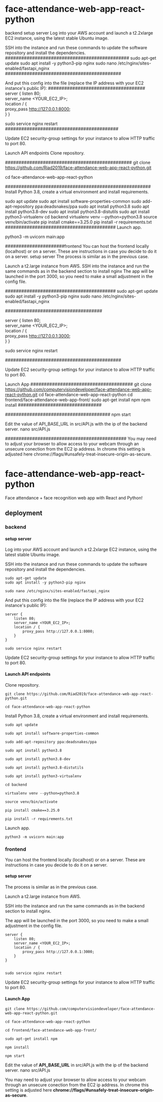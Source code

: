 # face-attendance-web-app-react-python


backend
setup server
Log into your AWS account and launch a t2.2xlarge EC2 instance, using the latest stable Ubuntu image.

SSH into the instance and run these commands to update the software repository and install the dependencies.
##############################################
sudo apt-get update
sudo apt install -y python3-pip nginx
sudo nano /etc/nginx/sites-enabled/fastapi_nginx
###########################################

And put this config into the file (replace the IP address with your EC2 instance's public IP):
####################################
server {
    listen 80;   
    server_name <YOUR_EC2_IP>;    
    location / {        
        proxy_pass http://127.0.0.1:8000;    
    }
}

sudo service nginx restart
##########################################

Update EC2 security-group settings for your instance to allow HTTP traffic to port 80.

Launch API endpoints
Clone repository.

###############################################
git clone https://github.com/Riad2019/face-attendance-web-app-react-python.git

cd face-attendance-web-app-react-python

######################################################
Install Python 3.8, create a virtual environment and install requirements.

sudo apt update
sudo apt install software-properties-common
sudo add-apt-repository ppa:deadsnakes/ppa
sudo apt install python3.8
sudo apt install python3.8-dev
sudo apt install python3.8-distutils
sudo apt install python3-virtualenv
cd backend
virtualenv venv --python=python3.8
source venv/bin/activate
pip install cmake==3.25.0
pip install -r requirements.txt
#########################################
Launch app.

python3 -m uvicorn main:app

######################frontend
You can host the frontend locally (localhost) or on a server. These are instructions in case you decide to do it on a server.
setup server
The process is similar as in the previous case.

Launch a t2.large instance from AWS.
SSH into the instance and run the same commands as in the backend section to install nginx
The app will be launched in the port 3000, so you need to make a small adjustment in the config file.

#########################################
sudo apt-get update
sudo apt install -y python3-pip nginx
sudo nano /etc/nginx/sites-enabled/fastapi_nginx

####################################




server {
    listen 80;   
    server_name <YOUR_EC2_IP>;    
    location / {        
        proxy_pass http://127.0.0.1:3000;    
    }
}


sudo service nginx restart


###########################################

Update EC2 security-group settings for your instance to allow HTTP traffic to port 80.

Launch App
######################################
git clone https://github.com/computervisiondeveloper/face-attendance-web-app-react-python.git
cd face-attendance-web-app-react-python
cd frontend/face-attendance-web-app-front/
sudo apt-get install npm
npm install
###############################


#######################################
npm start


Edit the value of API_BASE_URL in src/API.js with the ip of the backend server.
nano src/API.js

#############################################
You may need to adjust your browser to allow access to your webcam through an unsecure conection from the EC2 ip address. In chrome this setting is adjusted here chrome://flags/#unsafely-treat-insecure-origin-as-secure.
















# face-attendance-web-app-react-python

Face attendance + face recognition web app with React and Python!



## deployment

### backend

#### setup server

Log into your AWS account and launch a t2.2xlarge EC2 instance, using the latest stable Ubuntu image.

SSH into the instance and run these commands to update the software repository and install the dependencies.

    sudo apt-get update
    sudo apt install -y python3-pip nginx

    sudo nano /etc/nginx/sites-enabled/fastapi_nginx

And put this config into the file (replace the IP address with your EC2 instance's public IP):

    server {
        listen 80;   
        server_name <YOUR_EC2_IP>;    
        location / {        
            proxy_pass http://127.0.0.1:8000;    
        }
    }

    sudo service nginx restart
    
 Update EC2 security-group settings for your instance to allow HTTP traffic to port 80.
    
 #### Launch API endpoints
 
 Clone repository.
 
    git clone https://github.com/Riad2019/face-attendance-web-app-react-python.git
   
    cd face-attendance-web-app-react-python
    
Install Python 3.8, create a virtual environment and install requirements.

    sudo apt update

    sudo apt install software-properties-common

    sudo add-apt-repository ppa:deadsnakes/ppa

    sudo apt install python3.8

    sudo apt install python3.8-dev

    sudo apt install python3.8-distutils

    sudo apt install python3-virtualenv
    
    cd backend

    virtualenv venv --python=python3.8

    source venv/bin/activate
    
    pip install cmake==3.25.0

    pip install -r requirements.txt
    
Launch app.

    python3 -m uvicorn main:app
    
    
### frontend

You can host the frontend locally (localhost) or on a server. These are instructions in case you decide to do it on a server.

#### setup server

The process is similar as in the previous case.
  
Launch a t2.large instance from AWS.

SSH into the instance and run the same commands as in the backend section to install nginx.

The app will be launched in the port 3000, so you need to make a small adjustment in the config file.

    server {
        listen 80;   
        server_name <YOUR_EC2_IP>;    
        location / {        
            proxy_pass http://127.0.0.1:3000;    
        }
    }


    sudo service nginx restart
    
Update EC2 security-group settings for your instance to allow HTTP traffic to port 80.
 
#### Launch App
 
    git clone https://github.com/computervisiondeveloper/face-attendance-web-app-react-python.git
   
    cd face-attendance-web-app-react-python
    
    cd frontend/face-attendance-web-app-front/
    
    sudo apt-get install npm
    
    npm install
    
    npm start

Edit the value of __API_BASE_URL__ in src/API.js with the ip of the backend server.
nano src/API.js

You may need to adjust your browser to allow access to your webcam through an unsecure conection from the EC2 ip address. In chrome this setting is adjusted here __chrome://flags/#unsafely-treat-insecure-origin-as-secure__.
